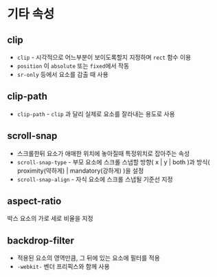# 기타 속성
## clip
* `clip` - 시각적으로 어느부분이 보이도록할지 지정하며 `rect` 함수 이용
* `position` 이 `absolute` 또는 `fixed`에서 작동
* `sr-only` 등에서 요소를 감출 때 사용
## clip-path
* `clip-path` - `clip` 과 달리 실제로 요소를 잘라내는 용도로 사용
## scroll-snap
* 스크롤한뒤 요소가 애매한 위치에 놓아질때 특정위치로 잡아주는 속성
* `scroll-snap-type` - 부모 요소에 스크롤 스냅할 방향( x | y | both )과 방식( proximity(약하게) | mandatory(강하게) )을 설정
* `scroll-snap-align` - 자식 요소에 스크롤 스냅될 기준선 지정

## aspect-ratio
박스 요소의 가로 세로 비율을 지정
## backdrop-filter
* 적용된 요소의 영역만큼, 그 뒤에 있는 요소에 필터를 적용
* `-webkit-` 벤더 프리픽스와 함께 사용